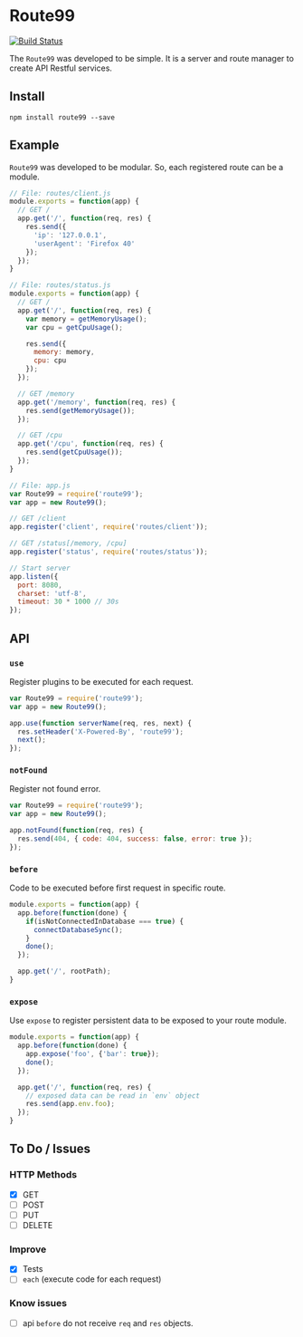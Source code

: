 # Route99

[![Build Status](https://travis-ci.org/gustavopaes/route99.svg?branch=master)](https://travis-ci.org/gustavopaes/route99)

The `Route99` was developed to be simple. It is a server and route manager to create API Restful services.

## Install

    npm install route99 --save

## Example

`Route99` was developed to be modular. So, each registered route can be a module.

```javascript
// File: routes/client.js
module.exports = function(app) {
  // GET /
  app.get('/', function(req, res) {
    res.send({
      'ip': '127.0.0.1',
      'userAgent': 'Firefox 40'
    });
  });
}

// File: routes/status.js
module.exports = function(app) {
  // GET /
  app.get('/', function(req, res) {
    var memory = getMemoryUsage();
    var cpu = getCpuUsage();

    res.send({
      memory: memory,
      cpu: cpu
    });
  });

  // GET /memory
  app.get('/memory', function(req, res) {
    res.send(getMemoryUsage());
  });

  // GET /cpu
  app.get('/cpu', function(req, res) {
    res.send(getCpuUsage());
  });
}

// File: app.js
var Route99 = require('route99');
var app = new Route99();

// GET /client
app.register('client', require('routes/client'));

// GET /status[/memory, /cpu]
app.register('status', require('routes/status'));

// Start server
app.listen({
  port: 8080,
  charset: 'utf-8',
  timeout: 30 * 1000 // 30s
});
```

## API

### `use`

Register plugins to be executed for each request.

```javascript
var Route99 = require('route99');
var app = new Route99();

app.use(function serverName(req, res, next) {
  res.setHeader('X-Powered-By', 'route99');
  next();
});
```

### `notFound`

Register not found error.

```javascript
var Route99 = require('route99');
var app = new Route99();

app.notFound(function(req, res) { 
  res.send(404, { code: 404, success: false, error: true }); 
}); 
```

### `before`

Code to be executed before first request in specific route.

```javascript
module.exports = function(app) {
  app.before(function(done) {
    if(isNotConnectedInDatabase === true) {
      connectDatabaseSync();
    }
    done();
  });

  app.get('/', rootPath);
}
```

### `expose`

Use `expose` to register persistent data to be exposed to your route module.

```javascript
module.exports = function(app) {
  app.before(function(done) {
    app.expose('foo', {'bar': true});
    done();
  });

  app.get('/', function(req, res) {
    // exposed data can be read in `env` object
    res.send(app.env.foo);
  });
}
```

## To Do / Issues

### HTTP Methods
- [x] GET
- [ ] POST
- [ ] PUT
- [ ] DELETE

### Improve
- [x] Tests
- [ ] `each` (execute code for each request)

### Know issues
- [ ] api `before` do not receive `req` and `res` objects.
